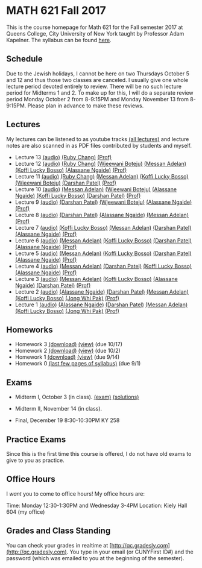# MATH 621 Fall 2017

This is the course homepage for Math 621 for the Fall semester 2017 at Queens College, City University of New York taught by Professor Adam Kapelner. The syllabus can be found [here](https://raw.githubusercontent.com/kapelner/QC_Math_621_Fall_2017/master/syllabus/syllabus.pdf).

## Schedule

Due to the Jewish holidays, I cannot be here on two Thursdays October 5 and 12 and thus those two classes are canceled. I usually give one whole lecture period devoted entirely to review. There will be no such lecture period for Midterms 1 and 2. To make up for this, I will do a separate review period Monday October 2 from 8-9:15PM and Monday November 13 from 8-9:15PM. Please plan in advance to make these reviews.

## Lectures

My lectures can be listened to as youtube tracks [(all lectures)](https://www.youtube.com/playlist?list=PLIwvCnCDnF14p6ElRTAo142m2e1-vz0Ay) and lecture notes are also scanned in as PDF files contributed by students and myself.

<!--
* Lecture 23 [(audio)](https://youtu.be/3ootpia0) [(Marcin Sendrowicz Lecs22&23)](https://github.com/kapelner/QC_Math_621_Fall_2017/blob/master/lectures/lec23marcin.pdf) [(Anvar Ashurov)](https://github.com/kapelner/QC_Math_621_Fall_2017/blob/master/lectures/lec23ash.pdf)  [(Linagyong Chen)](https://github.com/kapelner/QC_Math_621_Fall_2017/blob/master/lectures/lec23chenl.pdf) [(Ken Zou)](https://github.com/kapelner/QC_Math_621_Fall_2017/blob/master/lectures/lec23zou.pdf) [(Sherly Zheng)](https://github.com/kapelner/QC_Math_621_Fall_2017/blob/master/lectures/lec23zheng.pdf) [(Randip Parhar)](https://github.com/kapelner/QC_Math_621_Fall_2017/blob/master/lectures/lec23parhar.pdf) [(Prof)](https://github.com/kapelner/QC_Math_621_Fall_2017/blob/master/lectures/lec23kap.pdf)
* Lecture 22 [(audio)](https://youtu.be/h3jmpbvf) [(Anvar Ashurov)](https://github.com/kapelner/QC_Math_621_Fall_2017/blob/master/lectures/lec22ash.pdf) [(Ken Zou)](https://github.com/kapelner/QC_Math_621_Fall_2017/blob/master/lectures/lec22zou.pdf) [(Sherly Zheng)](https://github.com/kapelner/QC_Math_621_Fall_2017/blob/master/lectures/lec22zheng.pdf) [(Linagyong Chen)](https://github.com/kapelner/QC_Math_621_Fall_2017/blob/master/lectures/lec22chenl.pdf) [(Cynthia Rivera)](https://github.com/kapelner/QC_Math_621_Fall_2017/blob/master/lectures/lec22rivera.pdf) [(Monique Tang)](https://github.com/kapelner/QC_Math_621_Fall_2017/blob/master/lectures/lec22tang.pdf) [(Andrew Kwak)](https://github.com/kapelner/QC_Math_621_Fall_2017/blob/master/lectures/lec22kwak.pdf) [(Prof)](https://github.com/kapelner/QC_Math_621_Fall_2017/blob/master/lectures/lec22kap.pdf)
* Lecture 21 [(audio)](https://youtu.be/pmilrdvr) [(Marcin Sendrowicz)](https://github.com/kapelner/QC_Math_621_Fall_2017/blob/master/lectures/lec21marcin.pdf)  [(Cynthia Rivera)](https://github.com/kapelner/QC_Math_621_Fall_2017/blob/master/lectures/lec21rivera.pdf)[(Liangyong Chen)](https://github.com/kapelner/QC_Math_621_Fall_2017/blob/master/lectures/lec21chenl.pdf) [(Sherly Zheng)](https://github.com/kapelner/QC_Math_621_Fall_2017/blob/master/lectures/lec21zheng.pdf) [(Nhi Tran)](https://github.com/kapelner/QC_Math_621_Fall_2017/blob/master/lectures/lec21tran.pdf) [(Randip Parhar)](https://github.com/kapelner/QC_Math_621_Fall_2017/blob/master/lectures/lec21parhar.pdf) [(Prof)](https://github.com/kapelner/QC_Math_621_Fall_2017/blob/master/lectures/lec21kap.pdf)
* Lecture 20 [(audio)](https://youtu.be/hlw3yd1n) [(Marcin Sendrowicz Lecs19&20)](https://github.com/kapelner/QC_Math_621_Fall_2017/blob/master/lectures/lec20marcin.pdf) [(Cynthia Rivera)](https://github.com/kapelner/QC_Math_621_Fall_2017/blob/master/lectures/lec20rivera.pdf) [(Liangyong Chen)](https://github.com/kapelner/QC_Math_621_Fall_2017/blob/master/lectures/lec20chenl.pdf) [(Randip Parhar)](https://github.com/kapelner/QC_Math_621_Fall_2017/blob/master/lectures/lec20parhar.pdf) [(Sherly Zheng)](https://github.com/kapelner/QC_Math_621_Fall_2017/blob/master/lectures/lec20zheng.pdf) [(Andrew Kwak)](https://github.com/kapelner/QC_Math_621_Fall_2017/blob/master/lectures/lec20kwak.pdf) [(Prof)](https://github.com/kapelner/QC_Math_621_Fall_2017/blob/master/lectures/lec20kap.pdf)
* Lecture 19 [(audio)](https://youtu.be/2z2ankqe) [(Randip Parhar)](https://github.com/kapelner/QC_Math_621_Fall_2017/blob/master/lectures/lec19parhar.pdf) [(Xiaowei Chen)](https://github.com/kapelner/QC_Math_621_Fall_2017/blob/master/lectures/lec19xchen.pdf) [(Linagyong Chen)](https://github.com/kapelner/QC_Math_621_Fall_2017/blob/master/lectures/lec19chen.pdf) [(Anvar Ashurov)](https://github.com/kapelner/QC_Math_621_Fall_2017/blob/master/lectures/lec19ash.pdf) [(Cynthia Rivera)](https://github.com/kapelner/QC_Math_621_Fall_2017/blob/master/lectures/lec19riv.pdf) [(Monique Tang)](https://github.com/kapelner/QC_Math_621_Fall_2017/blob/master/lectures/lec19tang.pdf) [(Prof)](https://github.com/kapelner/QC_Math_621_Fall_2017/blob/master/lectures/lec19kap.pdf)
* Lecture 18 [(audio)](https://youtu.be/p4ka2adx) [(Marcin Sendrowicz Lecs17&18)](https://github.com/kapelner/QC_Math_621_Fall_2017/blob/master/lectures/lec18marcin.pdf) [(Xiaowei Chen)](https://github.com/kapelner/QC_Math_621_Fall_2017/blob/master/lectures/lec18chenx.pdf) [(Liangyong Chen)](https://github.com/kapelner/QC_Math_621_Fall_2017/blob/master/lectures/lec18chen.pdf) [(Cynthia Rivera)](https://github.com/kapelner/QC_Math_621_Fall_2017/blob/master/lectures/lec18riv.pdf) [(Monique Tang)](https://github.com/kapelner/QC_Math_621_Fall_2017/blob/master/lectures/lec18tang.pdf) [(Sherly Zheng)](https://github.com/kapelner/QC_Math_621_Fall_2017/blob/master/lectures/lec18zheng.pdf) [(Randip Parhar)](https://github.com/kapelner/QC_Math_621_Fall_2017/blob/master/lectures/lec18parhar.pdf) [(Anvar Ashurov)](https://github.com/kapelner/QC_Math_621_Fall_2017/blob/master/lectures/lec18ash.pdf) [(Prof)](https://github.com/kapelner/QC_Math_621_Fall_2017/blob/master/lectures/lec18kap.pdf)
* Lecture 17 [(audio)](https://youtu.be/cpfktqg0) [(Xiaowei Chen)](https://github.com/kapelner/QC_Math_621_Fall_2017/blob/master/lectures/lec17chenx.pdf) [(Anvar Ashurov)](https://github.com/kapelner/QC_Math_621_Fall_2017/blob/master/lectures/lec17ash.pdf) [(Monique Tang)](https://github.com/kapelner/QC_Math_621_Fall_2017/blob/master/lectures/lec17tang.pdf) [(Cynthia Rivera)](https://github.com/kapelner/QC_Math_621_Fall_2017/blob/master/lectures/lec17rivera.pdf) [(Nhi Tran)](https://github.com/kapelner/QC_Math_621_Fall_2017/blob/master/lectures/lec17tran.pdf) [(Prof)](https://github.com/kapelner/QC_Math_621_Fall_2017/blob/master/lectures/lec17kap.pdf) 
* Lecture 16 [(audio)](https://youtu.be/dtq1weqe) [(Marcin Sendrowicz Lecs14-16)](https://github.com/kapelner/QC_Math_621_Fall_2017/blob/master/lectures/lec16marcin.pdf) [(Xiaowei Chen)](https://github.com/kapelner/QC_Math_621_Fall_2017/blob/master/lectures/lec16chenx.pdf) [(Anvar Ashurov)](https://github.com/kapelner/QC_Math_621_Fall_2017/blob/master/lectures/lec16ash.pdf) [(Cynthia Rivera)](https://github.com/kapelner/QC_Math_621_Fall_2017/blob/master/lectures/lec16rivera.pdf) [(Nhi Tran)](https://github.com/kapelner/QC_Math_621_Fall_2017/blob/master/lectures/lec16tran.pdf)  [(Sherly Zheng)](https://github.com/kapelner/QC_Math_621_Fall_2017/blob/master/lectures/lec16zheng.pdf) [(Prof)](https://github.com/kapelner/QC_Math_621_Fall_2017/blob/master/lectures/lec16kap.pdf)
* Lecture 15 [(audio)](https://youtu.be/lropjc22) [(Randip Parhar)](https://github.com/kapelner/QC_Math_621_Fall_2017/blob/master/lectures/lec15parhar.pdf) [(Anvar Ashurov)](https://github.com/kapelner/QC_Math_621_Fall_2017/blob/master/lectures/lec15ash.pdf) [(Nhi Tran)](https://github.com/kapelner/QC_Math_621_Fall_2017/blob/master/lectures/lec15tran.pdf) [(Sherly Zheng)](https://github.com/kapelner/QC_Math_621_Fall_2017/blob/master/lectures/lec15zheng.pdf) [(Monique Tang)](https://github.com/kapelner/QC_Math_621_Fall_2017/blob/master/lectures/lec15tang.pdf) [(Prof)](https://github.com/kapelner/QC_Math_621_Fall_2017/blob/master/lectures/lec15kap.pdf)
* Lecture 14 [(audio)](https://youtu.be/1hhre5sf) [(Sherly Zheng)](https://github.com/kapelner/QC_Math_621_Fall_2017/blob/master/lectures/lec14zheng.pdf) [(Monique Tang)](https://github.com/kapelner/QC_Math_621_Fall_2017/blob/master/lectures/lec14tang.pdf) [(Nhi Tran)](https://github.com/kapelner/QC_Math_621_Fall_2017/blob/master/lectures/lec14tran.pdf) [(Cynthia Rivera)](https://github.com/kapelner/QC_Math_621_Fall_2017/blob/master/lectures/lec14rivera.pdf) [(Tahir Vali)](https://github.com/kapelner/QC_Math_621_Fall_2017/blob/master/lectures/lec14tahir.pdf) [(Randip Parhar)](https://github.com/kapelner/QC_Math_621_Fall_2017/blob/master/lectures/lec14parhar.pdf) [(Andrew Kwak)](https://github.com/kapelner/QC_Math_621_Fall_2017/blob/master/lectures/lec14kwak.pdf) [(Prof)](https://github.com/kapelner/QC_Math_621_Fall_2017/blob/master/lectures/lec14kap.pdf)-->
* Lecture 13 [(audio)](https://youtu.be/q9BLGrsTBU4) [(Ruby Chang)](https://github.com/kapelner/QC_Math_621_Fall_2017/blob/master/lectures/lec13chang.pdf) [(Prof)](https://github.com/kapelner/QC_Math_621_Fall_2017/blob/master/lectures/lec13kap.pdf)  
* Lecture 12 [(audio)](https://youtu.be/IUcG4jOSl8k) [(Ruby Chang)](https://github.com/kapelner/QC_Math_621_Fall_2017/blob/master/lectures/lec12chang.pdf) [(Wjeewani Boteju)](https://github.com/kapelner/QC_Math_621_Fall_2017/blob/master/lectures/lec12boteju.pdf) [(Messan Adelan)](https://github.com/kapelner/QC_Math_621_Fall_2017/blob/master/lectures/lec12adelan.pdf) [(Koffi Lucky Bosso)](https://github.com/kapelner/QC_Math_621_Fall_2017/blob/master/lectures/lec12bosso.pdf) [(Alassane Ngaide)](https://github.com/kapelner/QC_Math_621_Fall_2017/blob/master/lectures/lec12ngaide.pdf) [(Prof)](https://github.com/kapelner/QC_Math_621_Fall_2017/blob/master/lectures/lec12kap.pdf)
* Lecture 11 [(audio)](https://youtu.be/9h3np3rfOZI) [(Ruby Chang)](https://github.com/kapelner/QC_Math_621_Fall_2017/blob/master/lectures/lec11chang.pdf) [(Messan Adelan)](https://github.com/kapelner/QC_Math_621_Fall_2017/blob/master/lectures/lec11adelan.pdf) [(Koffi Lucky Bosso)](https://github.com/kapelner/QC_Math_621_Fall_2017/blob/master/lectures/lec11bosso.pdf) [(Wjeewani Boteju)](https://github.com/kapelner/QC_Math_621_Fall_2017/blob/master/lectures/lec11boteju.pdf) [(Darshan Patel)](https://github.com/kapelner/QC_Math_621_Fall_2017/blob/master/lectures/lec11patel.pdf) [(Prof)](https://github.com/kapelner/QC_Math_621_Fall_2017/blob/master/lectures/lec11kap.pdf)
* Lecture 10 [(audio)](https://youtu.be/qEJna96uAXA) [(Messan Adelan)](https://github.com/kapelner/QC_Math_621_Fall_2017/blob/master/lectures/lec10adelan.pdf) [(Wjeewani Boteju)](https://github.com/kapelner/QC_Math_621_Fall_2017/blob/master/lectures/lec10boteju.pdf) [(Alassane Ngaide)](https://github.com/kapelner/QC_Math_621_Fall_2017/blob/master/lectures/lec10ngaide.pdf) [(Koffi Lucky Bosso)](https://github.com/kapelner/QC_Math_621_Fall_2017/blob/master/lectures/lec10bosso.pdf) [(Darshan Patel)](https://github.com/kapelner/QC_Math_621_Fall_2017/blob/master/lectures/lec10patel.pdf) [(Prof)](https://github.com/kapelner/QC_Math_621_Fall_2017/blob/master/lectures/lec10kap.pdf) 
* Lecture 9 [(audio)](https://youtu.be/GxPsFCQkqmE) [(Darshan Patel)](https://github.com/kapelner/QC_Math_621_Fall_2017/blob/master/lectures/lec09patel.pdf) [(Wjeewani Boteju)](https://github.com/kapelner/QC_Math_621_Fall_2017/blob/master/lectures/lec09boteju.pdf) [(Alassane Ngaide)](https://github.com/kapelner/QC_Math_621_Fall_2017/blob/master/lectures/lec09ngaide.pdf) [(Prof)](https://github.com/kapelner/QC_Math_621_Fall_2017/blob/master/lectures/lec09kap.pdf) 
* Lecture 8 [(audio)](https://youtu.be/U_B3tdUCQKI) [(Darshan Patel)](https://github.com/kapelner/QC_Math_621_Fall_2017/blob/master/lectures/lec08patel.pdf) [(Alassane Ngaide)](https://github.com/kapelner/QC_Math_621_Fall_2017/blob/master/lectures/lec08ngaide.pdf) [(Messan Adelan)](https://github.com/kapelner/QC_Math_621_Fall_2017/blob/master/lectures/lec08adelan.pdf) [(Prof)](https://github.com/kapelner/QC_Math_621_Fall_2017/blob/master/lectures/lec08kap.pdf)
* Lecture 7 [(audio)](https://youtu.be/nlqa6SniGa8) [(Koffi Lucky Bosso)](https://github.com/kapelner/QC_Math_621_Fall_2017/blob/master/lectures/lec07bosso.pdf) [(Messan Adelan)](https://github.com/kapelner/QC_Math_621_Fall_2017/blob/master/lectures/lec07adelan.pdf) [(Darshan Patel)](https://github.com/kapelner/QC_Math_621_Fall_2017/blob/master/lectures/lec07patel.pdf) [(Alassane Ngaide)](https://github.com/kapelner/QC_Math_621_Fall_2017/blob/master/lectures/lec07ngaide.pdf) [(Prof)](https://github.com/kapelner/QC_Math_621_Fall_2017/blob/master/lectures/lec07kap.pdf)
* Lecture 6 [(audio)](https://youtu.be/2QSoDxHjQl8) [(Messan Adelan)](https://github.com/kapelner/QC_Math_621_Fall_2017/blob/master/lectures/lec06adelan.pdf) [(Koffi Lucky Bosso)](https://github.com/kapelner/QC_Math_621_Fall_2017/blob/master/lectures/lec06bosso.pdf) [(Darshan Patel)](https://github.com/kapelner/QC_Math_621_Fall_2017/blob/master/lectures/lec06patel.pdf) [(Alassane Ngaide)](https://github.com/kapelner/QC_Math_621_Fall_2017/blob/master/lectures/lec06ngaide.pdf) [(Prof)](https://github.com/kapelner/QC_Math_621_Fall_2017/blob/master/lectures/lec06kap.pdf)
* Lecture 5 [(audio)](https://youtu.be/OoQo6WD-bkI) [(Messan Adelan)](https://github.com/kapelner/QC_Math_621_Fall_2017/blob/master/lectures/lec05adelan.pdf) [(Koffi Lucky Bosso)](https://github.com/kapelner/QC_Math_621_Fall_2017/blob/master/lectures/lec05bosso.pdf) [(Darshan Patel)](https://github.com/kapelner/QC_Math_621_Fall_2017/blob/master/lectures/lec05patel.pdf) [(Alassane Ngaide)](https://github.com/kapelner/QC_Math_621_Fall_2017/blob/master/lectures/lec05ngaide.pdf) [(Prof)](https://github.com/kapelner/QC_Math_621_Fall_2017/blob/master/lectures/lec05kap.pdf)
* Lecture 4 [(audio)](https://youtu.be/-p6QRynD-mU) [(Messan Adelan)](https://github.com/kapelner/QC_Math_621_Fall_2017/blob/master/lectures/lec04adelan.pdf) [(Darshan Patel)](https://github.com/kapelner/QC_Math_621_Fall_2017/blob/master/lectures/lec04patel.pdf) [(Koffi Lucky Bosso)](https://github.com/kapelner/QC_Math_621_Fall_2017/blob/master/lectures/lec04bosso.pdf) [(Alassane Ngaide)](https://github.com/kapelner/QC_Math_621_Fall_2017/blob/master/lectures/lec04ngaide.pdf) [(Prof)](https://github.com/kapelner/QC_Math_621_Fall_2017/blob/master/lectures/lec04kap.pdf)
* Lecture 3 [(audio)](https://youtu.be/AErJWYTfGXc) [(Messan Adelan)](https://github.com/kapelner/QC_Math_621_Fall_2017/blob/master/lectures/lec03adelan.pdf) [(Koffi Lucky Bosso)](https://github.com/kapelner/QC_Math_621_Fall_2017/blob/master/lectures/lec03bosso.pdf) [(Alassane Ngaide)](https://github.com/kapelner/QC_Math_621_Fall_2017/blob/master/lectures/lec03ngaide.pdf) [(Darshan Patel)](https://github.com/kapelner/QC_Math_621_Fall_2017/blob/master/lectures/lec03patel.pdf) [(Prof)](https://github.com/kapelner/QC_Math_621_Fall_2017/blob/master/lectures/lec03kap.pdf)
* Lecture 2 [(audio)](https://youtu.be/NByGnSrAdPg) [(Alassane Ngaide)](https://github.com/kapelner/QC_Math_621_Fall_2017/blob/master/lectures/lec02ngaide.pdf) [(Darshan Patel)](https://github.com/kapelner/QC_Math_621_Fall_2017/blob/master/lectures/lec02patel.pdf) [(Messan Adelan)](https://github.com/kapelner/QC_Math_621_Fall_2017/blob/master/lectures/lec02adelan.pdf) [(Koffi Lucky Bosso)](https://github.com/kapelner/QC_Math_621_Fall_2017/blob/master/lectures/lec02bosso.pdf) [(Jong Whi Pak)](https://github.com/kapelner/QC_Math_621_Fall_2017/blob/master/lectures/lec02pak.pdf) [(Prof)](https://github.com/kapelner/QC_Math_621_Fall_2017/blob/master/lectures/lec02kap.pdf)
* Lecture 1 [(audio)](https://youtu.be/WBV7lcyVaJA) [(Alassane Ngaide)](https://github.com/kapelner/QC_Math_621_Fall_2017/blob/master/lectures/lec01ngaide.pdf) [(Darshan Patel)](https://github.com/kapelner/QC_Math_621_Fall_2017/blob/master/lectures/lec01patel.pdf) [(Messan Adelan)](https://github.com/kapelner/QC_Math_621_Fall_2017/blob/master/lectures/lec01adelan.pdf) [(Koffi Lucky Bosso)](https://github.com/kapelner/QC_Math_621_Fall_2017/blob/master/lectures/lec01bosso.pdf) [(Jong Whi Pak)](https://github.com/kapelner/QC_Math_621_Fall_2017/blob/master/lectures/lec01pak.pdf) [(Prof)](https://github.com/kapelner/QC_Math_621_Fall_2017/blob/master/lectures/lec01kap.pdf)  


<!--## Prerequisite Review

This class has prerequesites of basic probability and some linear algebra. In this section, I will be posting links to review items based on lectures. A good reference is the [Ross book](https://www.amazon.com/First-Course-Probability-6th/dp/0130338516/ref=sr_1_6?ie=UTF8&qid=1504062810&sr=8-6&keywords=probability+ross) - find the terms we are talking about. Needless to say, wikipedia (just query terms used in class) is an indispensable resource.

* Lecture 1 - Bernoulli, Binomial, In/dependence of r.v.'s - see [lecture 8 and lecture 9](https://github.com/kapelner/QC_Math_241_Fall_2016) from my 241 class. You can look at students' notes and listen to the audio tracks. As for questions you can do yourself, look [here](https://github.com/kapelner/QC_Math_241_Fall_2016/blob/master/exams/midterm2/midterm2_solutions.pdf) at questions 1, 2a,e, [here](https://github.com/kapelner/QC_Math_241_Fall_2015/blob/master/exams/midterm2/midterm2_solutions.pdf) at questions 1a-d, h-k, 3a,b, 
* Lecture 2 - Geometric, Negative Binomial - see [lecture 10](https://github.com/kapelner/QC_Math_241_Fall_2016) from my 241 class (notes and audio). [here](https://github.com/kapelner/QC_Math_241_Fall_2016/blob/master/exams/midterm2/midterm2_solutions.pdf) at questions 2b-d,f,g and [here](https://github.com/kapelner/QC_Math_241_Fall_2015/blob/master/exams/midterm2/midterm2_solutions.pdf) at questions 1l-p, 3c-->


## Homeworks

<!--
* Homework 9 [(download)](https://github.com/kapelner/QC_Math_621_Fall_2017/blob/master/homeworks/hw09/hw09.pdf?raw=true) [(view)](https://github.com/kapelner/QC_Math_621_Fall_2017/blob/master/homeworks/hw09/hw09.pdf) (due 12/12)
* Homework 8 [(download)](https://github.com/kapelner/QC_Math_621_Fall_2017/blob/master/homeworks/hw08/hw08.pdf?raw=true) [(view)](https://github.com/kapelner/QC_Math_621_Fall_2017/blob/master/homeworks/hw08/hw08.pdf) (due 12/2)
* Homework 7 [(download)](https://github.com/kapelner/QC_Math_621_Fall_2017/blob/master/homeworks/hw07/hw07.pdf?raw=true) [(view)](https://github.com/kapelner/QC_Math_621_Fall_2017/blob/master/homeworks/hw07/hw07.pdf) (due 11/23)
* Homework 6 [(download)](https://github.com/kapelner/QC_Math_621_Fall_2017/blob/master/homeworks/hw06/hw06.pdf?raw=true) [(view)](https://github.com/kapelner/QC_Math_621_Fall_2017/blob/master/homeworks/hw06/hw06.pdf) (due 11/11)
* Homework 5 [(download)](https://github.com/kapelner/QC_Math_621_Fall_2017/blob/master/homeworks/hw05/hw05.pdf?raw=true) [(view)](https://github.com/kapelner/QC_Math_621_Fall_2017/blob/master/homeworks/hw05/hw05.pdf) (due 10/27)
* Homework 4 [(download)](https://github.com/kapelner/QC_Math_621_Fall_2017/blob/master/homeworks/hw04/hw04.pdf?raw=true) [(view)](https://github.com/kapelner/QC_Math_621_Fall_2017/blob/master/homeworks/hw04/hw04.pdf) (due 10/6)-->
* Homework 3 [(download)](https://github.com/kapelner/QC_Math_621_Fall_2017/blob/master/homeworks/hw03/hw03.pdf?raw=true) [(view)](https://github.com/kapelner/QC_Math_621_Fall_2017/blob/master/homeworks/hw03/hw03.pdf) (due 10/17)
* Homework 2 [(download)](https://github.com/kapelner/QC_Math_621_Fall_2017/blob/master/homeworks/hw02/hw02.pdf?raw=true) [(view)](https://github.com/kapelner/QC_Math_621_Fall_2017/blob/master/homeworks/hw02/hw02.pdf) (due 10/2)
* Homework 1 [(download)](https://github.com/kapelner/QC_Math_621_Fall_2017/blob/master/homeworks/hw01/hw01.pdf?raw=true) [(view)](https://github.com/kapelner/QC_Math_621_Fall_2017/blob/master/homeworks/hw01/hw01.pdf) (due 9/14)
* Homework 0 [(last few pages of syllabus)](https://github.com/kapelner/QC_Math_621_Fall_2017/blob/master/syllabus/syllabus.pdf?raw=true) (due 9/1)


## Exams

* Midterm I, October 3 (in class). [(exam)](https://github.com/kapelner/QC_Math_621_Fall_2017/blob/master/exams/midterm1/midterm1.pdf) [(solutions)](https://github.com/kapelner/QC_Math_621_Fall_2017/blob/master/exams/midterm1/midterm1_solutions.pdf)

* Midterm II, November 14 (in class). 

* Final, December 19 8:30-10:30PM KY 258

## Practice Exams

Since this is the first time this course is offered, I do not have old exams to give to you as practice.

## Office Hours

I *want* you to come to office hours! My office hours are:

Time: Monday 12:30-1:30PM and Wednesday 3-4PM
Location: Kiely Hall 604 (my office)

## Grades and Class Standing

You can check your grades in realtime at [http://qc.gradesly.com](http://qc.gradesly.com). You type in your email (or CUNYFirst ID#) and the password (which was emailed to you at the beginning of the semester).
